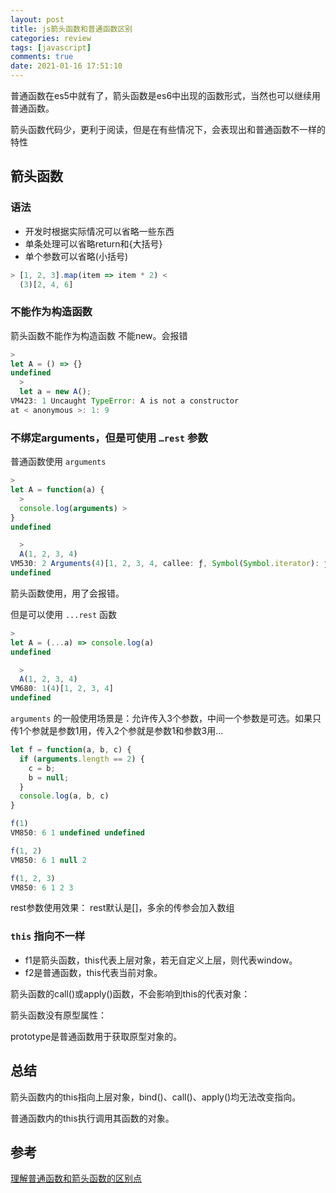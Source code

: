 ```yaml
---
layout: post
title: js箭头函数和普通函数区别
categories: review
tags: [javascript]
comments: true
date: 2021-01-16 17:51:10
---
```


普通函数在es5中就有了，箭头函数是es6中出现的函数形式，当然也可以继续用普通函数。

箭头函数代码少，更利于阅读，但是在有些情况下，会表现出和普通函数不一样的特性
<!-- more -->

## 箭头函数

### 语法
* 开发时根据实际情况可以省略一些东西
* 单条处理可以省略return和{大括号}
* 单个参数可以省略(小括号)

```js
> [1, 2, 3].map(item => item * 2) <
  (3)[2, 4, 6]
```

### 不能作为构造函数

箭头函数不能作为构造函数 不能new。会报错

```js
>
let A = () => {}
undefined
  >
  let a = new A();
VM423: 1 Uncaught TypeError: A is not a constructor
at < anonymous >: 1: 9
```

### 不绑定arguments，但是可使用 `…rest` 参数

普通函数使用 `arguments`

```js
>
let A = function(a) {
  >
  console.log(arguments) >
}
undefined

  >
  A(1, 2, 3, 4)
VM530: 2 Arguments(4)[1, 2, 3, 4, callee: ƒ, Symbol(Symbol.iterator): ƒ]
undefined
```

箭头函数使用，用了会报错。

但是可以使用 `...rest` 函数

```js
>
let A = (...a) => console.log(a)
undefined

  >
  A(1, 2, 3, 4)
VM680: 1(4)[1, 2, 3, 4]
undefined
```

`arguments` 的一般使用场景是：允许传入3个参数，中间一个参数是可选。如果只传1个参就是参数1用，传入2个参就是参数1和参数3用…

```js
let f = function(a, b, c) {
  if (arguments.length == 2) {
    c = b;
    b = null;
  }
  console.log(a, b, c)
}

f(1)
VM850: 6 1 undefined undefined

f(1, 2)
VM850: 6 1 null 2

f(1, 2, 3)
VM850: 6 1 2 3
```

rest参数使用效果：
rest默认是[]，多余的传参会加入数组

### `this` 指向不一样

* f1是箭头函数，this代表上层对象，若无自定义上层，则代表window。
* f2是普通函数，this代表当前对象。

箭头函数的call()或apply()函数，不会影响到this的代表对象：

箭头函数没有原型属性：

prototype是普通函数用于获取原型对象的。

## 总结

箭头函数内的this指向上层对象，bind()、call()、apply()均无法改变指向。

普通函数内的this执行调用其函数的对象。

## 参考

[理解普通函数和箭头函数的区别点](https://blog.csdn.net/qq_25753979/article/details/90237123)
